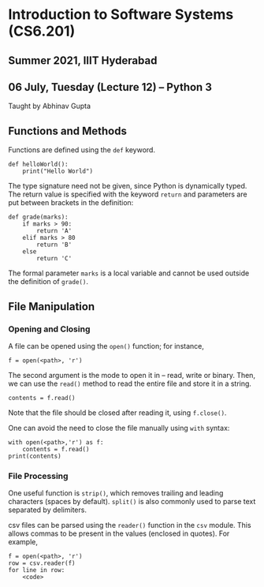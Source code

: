 # Introduction to Software Systems (CS6.201)
## Summer 2021, IIIT Hyderabad
## 06 July, Tuesday (Lecture 12) – Python 3

Taught by Abhinav Gupta

## Functions and Methods
Functions are defined using the `def` keyword.
    
    def helloWorld():
        print("Hello World")

The type signature need not be given, since Python is dynamically typed. The return value is specified with the keyword `return` and parameters are put between brackets in the definition:
    
    def grade(marks):
        if marks > 90:
            return 'A'
        elif marks > 80
            return 'B'
        else
            return 'C'

The formal parameter `marks` is a local variable and cannot be used outside the definition of `grade()`.

## File Manipulation
### Opening and Closing
A file can be opened using the `open()` function; for instance,
    
    f = open(<path>, 'r')

The second argument is the mode to open it in – read, write or binary. Then, we can use the `read()` method to read the entire file and store it in a string.
    
    contents = f.read()

Note that the file should be closed after reading it, using `f.close()`.

One can avoid the need to close the file manually using `with` syntax:
    
    with open(<path>,'r') as f:
        contents = f.read()
    print(contents)

### File Processing
One useful function is `strip()`, which removes trailing and leading characters (spaces by default). `split()` is also commonly used to parse text separated by delimiters.  

csv files can be parsed using the `reader()` function in the `csv` module. This allows commas to be present in the values (enclosed in quotes). For example,
    
    f = open(<path>, 'r')
    row = csv.reader(f)
    for line in row:
        <code>
        
